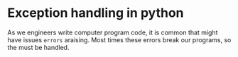 # Exception handling in python

As we engineers write computer program code, it is common that might have issues `errors` araising. Most times these errors break our programs, so the must be handled. 
